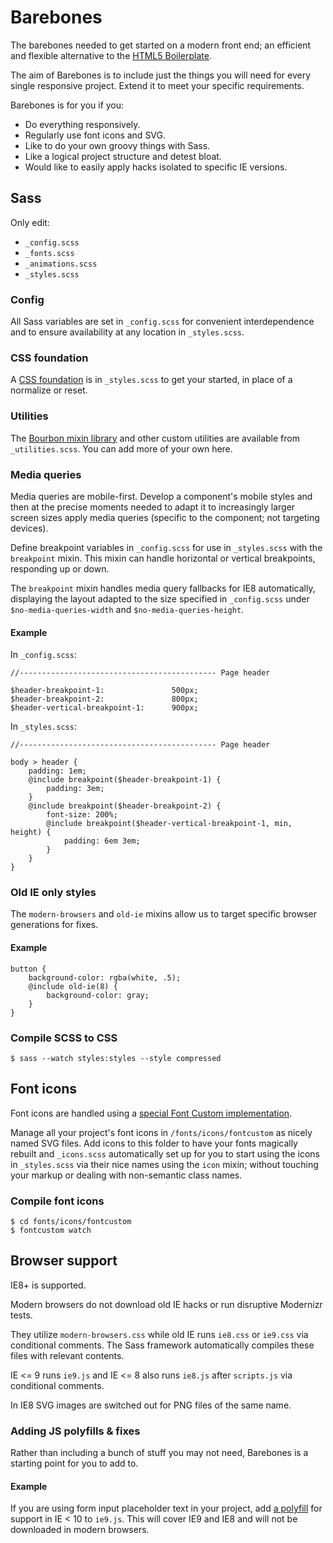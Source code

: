 # Barebones

The barebones needed to get started on a modern front end; an efficient and flexible alternative to the [HTML5 Boilerplate](http://html5boilerplate.com).

The aim of Barebones is to include just the things you will need for every single responsive project. Extend it to meet your specific requirements.

Barebones is for you if you:

- Do everything responsively.
- Regularly use font icons and SVG.
- Like to do your own groovy things with Sass.
- Like a logical project structure and detest bloat.
- Would like to easily apply hacks isolated to specific IE versions.

## Sass

Only edit:

- `_config.scss`
- `_fonts.scss`
- `_animations.scss`
- `_styles.scss`

### Config

All Sass variables are set in `_config.scss` for convenient interdependence and to ensure availability at any location in `_styles.scss`.

### CSS foundation

A [CSS foundation](http://jaydenseric.com/blog/forget-normalize-or-resets-lay-your-own-css-foundation) is in `_styles.scss` to get your started, in place of a normalize or reset.

### Utilities

The [Bourbon mixin library](http://bourbon.io) and other custom utilities are available from `_utilities.scss`. You can add more of your own here.

### Media queries

Media queries are mobile-first. Develop a component's mobile styles and then at the precise moments needed to adapt it to increasingly larger screen sizes apply media queries (specific to the component; not targeting devices).

Define breakpoint variables in `_config.scss` for use in `_styles.scss` with the `breakpoint` mixin. This mixin can handle horizontal or vertical breakpoints, responding up or down.

The `breakpoint` mixin handles media query fallbacks for IE8 automatically, displaying the layout adapted to the size specified in `_config.scss` under `$no-media-queries-width` and `$no-media-queries-height`.

#### Example

In `_config.scss`:

    //-------------------------------------------- Page header

    $header-breakpoint-1:				500px;
    $header-breakpoint-2:				800px;
    $header-vertical-breakpoint-1:		900px;

In `_styles.scss`:

    //-------------------------------------------- Page header
    
	body > header {
		padding: 1em;
		@include breakpoint($header-breakpoint-1) {
    	    padding: 3em;
        }
        @include breakpoint($header-breakpoint-2) {
    	    font-size: 200%;
    	    @include breakpoint($header-vertical-breakpoint-1, min, height) {
    	    	padding: 6em 3em;
            }
        }
	}

### Old IE only styles

The `modern-browsers` and `old-ie` mixins allow us to target specific browser generations for fixes.

#### Example

    button {
    	background-color: rgba(white, .5);
    	@include old-ie(8) {
    		background-color: gray;
    	}
    }

### Compile SCSS to CSS

    $ sass --watch styles:styles --style compressed

## Font icons

Font icons are handled using a [special Font Custom implementation](http://jaydenseric.com/blog/font-icons-like-a-boss-with-sass-and-font-custom).

Manage all your project's font icons in `/fonts/icons/fontcustom` as nicely named SVG files. Add icons to this folder to have your fonts magically rebuilt and `_icons.scss` automatically set up for you to start using the icons in `_styles.scss` via their nice names using the `icon` mixin; without touching your markup or dealing with non-semantic class names.

### Compile font icons

    $ cd fonts/icons/fontcustom
    $ fontcustom watch

## Browser support

IE8+ is supported.

Modern browsers do not download old IE hacks or run disruptive Modernizr tests.

They utilize `modern-browsers.css` while old IE runs `ie8.css` or `ie9.css` via conditional comments. The Sass framework automatically compiles these files with relevant contents.

IE <= 9 runs `ie9.js` and IE <= 8 also runs `ie8.js` after `scripts.js` via conditional comments.

In IE8 SVG images are switched out for PNG files of the same name.

### Adding JS polyfills & fixes

Rather than including a bunch of stuff you may not need, Barebones is a starting point for you to add to.

#### Example

If you are using form input placeholder text in your project, add [a polyfill](http://mths.be/placeholder) for support in IE < 10 to `ie9.js`. This will cover IE9 and IE8 and will not be downloaded in modern browsers.
